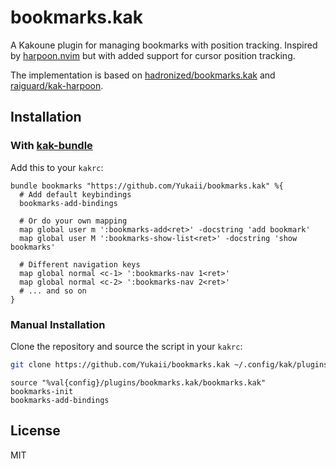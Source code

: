 # bookmarks.kak

A Kakoune plugin for managing bookmarks with position tracking. Inspired by [harpoon.nvim](https://github.com/ThePrimeagen/harpoon/tree/harpoon2) but with added support for cursor position tracking.

The implementation is based on [hadronized/bookmarks.kak](https://github.com/hadronized/bookmarks.kak) and [raiguard/kak-harpoon](https://github.com/raiguard/kak-harpoon).

## Installation

### With [kak-bundle](https://codeberg.org/jdugan6240/kak-bundle)

Add this to your `kakrc`:

```kak
bundle bookmarks "https://github.com/Yukaii/bookmarks.kak" %{
  # Add default keybindings
  bookmarks-add-bindings

  # Or do your own mapping
  map global user m ':bookmarks-add<ret>' -docstring 'add bookmark'
  map global user M ':bookmarks-show-list<ret>' -docstring 'show bookmarks'

  # Different navigation keys
  map global normal <c-1> ':bookmarks-nav 1<ret>'
  map global normal <c-2> ':bookmarks-nav 2<ret>'
  # ... and so on
}
```

### Manual Installation

Clone the repository and source the script in your `kakrc`:

```bash
git clone https://github.com/Yukaii/bookmarks.kak ~/.config/kak/plugins/bookmarks.kak
```

```kak
source "%val{config}/plugins/bookmarks.kak/bookmarks.kak"
bookmarks-init
bookmarks-add-bindings
```

## License

MIT
